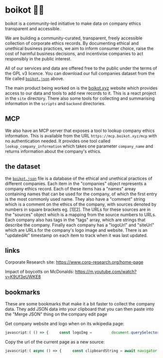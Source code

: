 # boikot 🙅‍♀️

boikot is a community-led initiative to make data on company ethics transparent and accessible.

We are building a community-curated, transparent, freely accessible collection of corporate ethics records. By documenting ethical and unethical business practices, we aim to inform consumer choice, raise the cost of harmful business decisions, and incentivise companies to act responsibly in the public interest.

All of our services and data are offered free to the public under the terms of the GPL v3 licence. You can download our full companies dataset from the file called [`boikot.json`](https://raw.githubusercontent.com/boikot-xyz/boikot/main/boikot.json) above.

The main product being worked on is the [boikot.xyz](https://boikot.xyz) website which provides access to our data and tools to add new records to it. This is a react project in the `site` directory. There also some tools for collecting and summarising information in the `scripts` and `backend` directories.

## MCP

We also have an MCP server that exposes a tool to lookup company ethics information. This is available from the URL `https://mcp.boikot.xyz/mcp` with no authentication needed. It provides one tool called `lookup_company_information` which takes one parameter `company_name` and returns information about the company's ethics.

## the dataset

the [`boikot.json`](https://raw.githubusercontent.com/boikot-xyz/boikot/main/boikot.json) file is a database of the ethical and unethical practices of different companies. Each item in the "companies" object represents a company ethics record. Each of these items has a "names" areay containing names that can be used for the company, of which the first entry is the most commonly used name. They also have a "comment" string which is a comment on the ethics of the company, with sources denoted by numbers in square brackets eg. \[1\]\[2\]. The URLs for these sources are in the "sources" object which is a mapping from the source numbers to URLs. Each company also has tags in the "tags" array, which are strings that describe the company. Finally each company has a "logoUrl" and "siteUrl" which are URLs for the company's logo image and website. There is an "updatedAt" timestamp on each item to track when it was last updated.

## links

Corporate Research site: https://www.corp-research.org/home-page

Impact of boycotts on McDonalds: https://m.youtube.com/watch?v=K9Uf3eUWKE8


## bookmarks

These are some bookmarks that make it a bit faster to collect the company data. They add JSON data into your clipboard that you can then paste into the "Merge JSON" thing on the company edit page

Get company website and logo when on its wikipedia page:

```javascript
javascript:( () => {     const logoImg =         document.querySelector(".infobox-image.logo img") ??         document.querySelector(".infobox-image img");      const logoURL = logoImg?.src         .replace("thumb/", "")         .replace(/^\/\/upload/, "https://upload")         .replace(/\/[^/]+.(png|jpg)$/, "");      const infoBoxLabels = [...document.querySelectorAll(         "table.infobox tr"     )];      const siteLabel = infoBoxLabels.filter(          el => el.innerHTML.includes("Website")             || el.innerHTML.includes("URL")     )[0];      const siteURL = siteLabel?.querySelector("a").href;        navigator.clipboard.writeText(`{ "logoUrl": "${logoURL}", "siteUrl": "${siteURL}" }`); } )()
```

Copy the url of the current page as a new source:


```javascript
javascript:( async () => {     const clipboardString = await navigator.clipboard.readText();     let clpiboard;     try {         clipboard = JSON.parse(clipboardString);     } catch (e) {         clipboard = {};     }     const nextKey = Math.max(0, ...Object.keys(clipboard?.sources || {})) + 1;      navigator.clipboard.writeText(JSON.stringify({ ...clipboard, sources: { ...( clipboard?.sources || {}), [nextKey.toString()]: window.location.href } })); } )()
```
